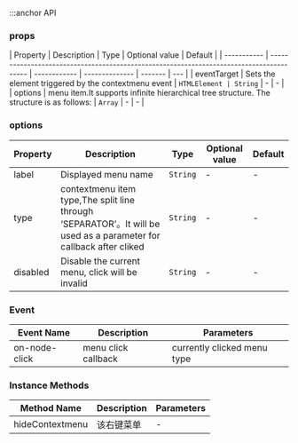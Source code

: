 :::anchor API

### props

| Property    | Description                                                                              | Type         | Optional value | Default |
| ----------- | ---------------------------------------------------------------------------------------- | ------------ | -------------- | ------- | --- |
| eventTarget | Sets the element triggered by the contextmenu event                                      | `HTMLElement | String`        | -       | -   |
| options     | menu item.It supports infinite hierarchical tree structure. The structure is as follows: | `Array`      | -              | -       |

### options

| Property | Description                                                                                                        | Type     | Optional value | Default |
| -------- | ------------------------------------------------------------------------------------------------------------------ | -------- | -------------- | ------- |
| label    | Displayed menu name                                                                                                | `String` | -              | -       |
| type     | contextmenu item type,The split line through ‘SEPARATOR’。It will be used as a parameter for callback after cliked | `String` | -              | -       |
| disabled | Disable the current menu, click will be invalid                                                                    | `String` | -              | -       |

### Event

| Event Name    | Description         | Parameters                  |
| ------------- | ------------------- | --------------------------- |
| on-node-click | menu click callback | currently clicked menu type |

### Instance Methods

| Method Name     | Description | Parameters |
| --------------- | ----------- | ---------- |
| hideContextmenu | 该右键菜单  | -          |
